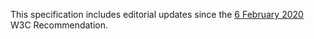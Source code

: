 This specification includes editorial updates since the <a
href='https://www.w3.org/TR/2020/REC-trace-context-1-20200206/'>6 February 2020</a> W3C Recommendation.